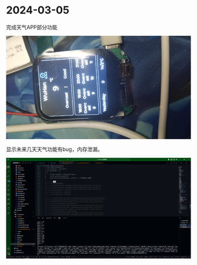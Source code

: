 # 2024-03-05

完成天气APP部分功能

![1709631299445](image/2024-03-05/1709631299445.png)

显示未来几天天气功能有bug，内存泄漏。

![1709631340743](image/2024-03-05/1709631340743.png)
